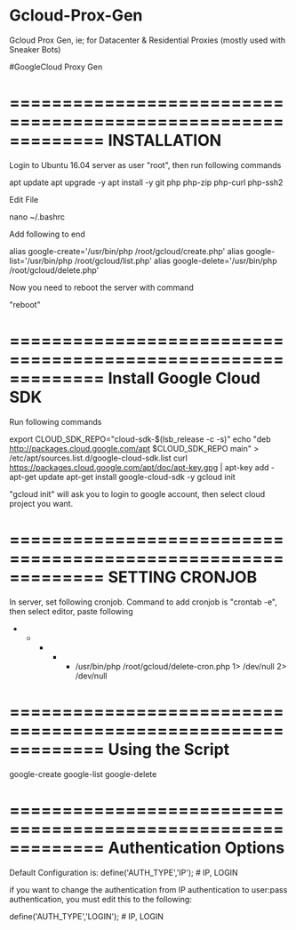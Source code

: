 # Gcloud-Prox-Gen
Gcloud Prox Gen, ie; for Datacenter &amp; Residential Proxies (mostly used with Sneaker Bots)

#GoogleCloud Proxy Gen

=============================================================
INSTALLATION
=============================================================

Login to Ubuntu 16.04 server as user "root", then run following commands

apt update
apt upgrade -y
apt install -y git php php-zip php-curl php-ssh2

Edit File

nano ~/.bashrc

Add following to end

alias google-create='/usr/bin/php /root/gcloud/create.php'
alias google-list='/usr/bin/php /root/gcloud/list.php'
alias google-delete='/usr/bin/php /root/gcloud/delete.php'

Now you need to reboot the server with command

"reboot"

=============================================================
Install Google Cloud SDK
=============================================================

Run following commands

export CLOUD_SDK_REPO="cloud-sdk-$(lsb_release -c -s)"
echo "deb http://packages.cloud.google.com/apt $CLOUD_SDK_REPO main" > /etc/apt/sources.list.d/google-cloud-sdk.list
curl https://packages.cloud.google.com/apt/doc/apt-key.gpg | apt-key add -
apt-get update
apt-get install google-cloud-sdk -y
gcloud init


"gcloud init" will ask you to login to google account, then select cloud project you want.

=============================================================
SETTING CRONJOB
=============================================================

In server, set following cronjob. Command to add cronjob is "crontab -e", then select editor, paste following

* * * * * /usr/bin/php  /root/gcloud/delete-cron.php 1> /dev/null 2> /dev/null

=============================================================
Using the Script
=============================================================

google-create
google-list
google-delete

=============================================================
Authentication Options
=============================================================


Default Configuration is: define('AUTH_TYPE','IP'); # IP, LOGIN

if you want to change the authentication from IP authentication to user:pass authentication, 
you must edit this to the following:

define('AUTH_TYPE','LOGIN'); # IP, LOGIN





